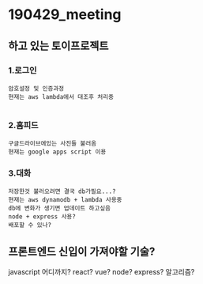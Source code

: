 # 190429_meeting
## 하고 있는 토이프로젝트
### 1.로그인
```
암호설정 및 인증과정
현재는 aws lambda에서 대조후 처리중


```
### 2.홈피드
```
구글드라이브에있는 사진들 불러옴
현재는 google apps script 이용
```
### 3.대화
```
저장한것 불러오려면 결국 db가필요...?
현재는 aws dynamodb + lambda 사용중
db에 변화가 생기면 업데이트 하고싶음
node + express 사용?
배포할 수 있나?
```

## 프론트엔드 신입이 가져야할 기술?
javascript 어디까지?
react? vue? node? express?
알고리즘?

